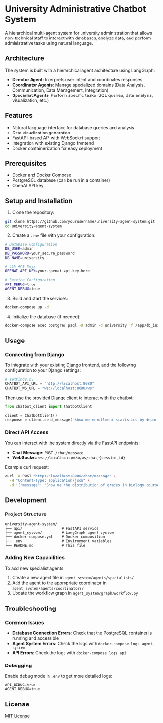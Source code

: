 # University Administrative Chatbot System

A hierarchical multi-agent system for university administration that allows non-technical staff to interact with databases, analyze data, and perform administrative tasks using natural language.

## Architecture

The system is built with a hierarchical agent architecture using LangGraph:

- **Director Agent**: Interprets user intent and coordinates responses
- **Coordinator Agents**: Manage specialized domains (Data Analysis, Communication, Data Management, Integration)
- **Specialist Agents**: Perform specific tasks (SQL queries, data analysis, visualization, etc.)

## Features

- Natural language interface for database queries and analysis
- Data visualization generation
- FastAPI-based API with WebSocket support
- Integration with existing Django frontend
- Docker containerization for easy deployment

## Prerequisites

- Docker and Docker Compose
- PostgreSQL database (can be run in a container)
- OpenAI API key

## Setup and Installation

1. Clone the repository:
```bash
git clone https://github.com/yourusername/university-agent-system.git
cd university-agent-system
```

2. Create a `.env` file with your configuration:
```bash
# Database Configuration
DB_USER=admin
DB_PASSWORD=your_secure_password
DB_NAME=university

# LLM API Keys
OPENAI_API_KEY=your-openai-api-key-here

# Service Configuration
API_DEBUG=true
AGENT_DEBUG=true
```

3. Build and start the services:
```bash
docker-compose up -d
```

4. Initialize the database (if needed):
```bash
docker-compose exec postgres psql -U admin -d university -f /app/db_init/schema.sql
```

## Usage

### Connecting from Django

To integrate with your existing Django frontend, add the following configuration to your Django settings:

```python
# settings.py
CHATBOT_API_URL = "http://localhost:8080"
CHATBOT_WS_URL = "ws://localhost:8080/ws"
```

Then use the provided Django client to interact with the chatbot:

```python
from chatbot_client import ChatbotClient

client = ChatbotClient()
response = client.send_message("Show me enrollment statistics by department")
```

### Direct API Access

You can interact with the system directly via the FastAPI endpoints:

- **Chat Message**: `POST /chat/message`
- **WebSocket**: `ws://localhost:8080/ws/chat/{session_id}`

Example curl request:
```bash
curl -X POST "http://localhost:8080/chat/message" \
  -H "Content-Type: application/json" \
  -d '{"message": "Show me the distribution of grades in Biology courses", "session_id": "new-session"}'
```

## Development

### Project Structure

```
university-agent-system/
├── api/                  # FastAPI service
├── agent_system/         # LangGraph agent system
├── docker-compose.yml    # Docker composition
├── .env                  # Environment variables
└── README.md             # This file
```

### Adding New Capabilities

To add new specialist agents:

1. Create a new agent file in `agent_system/agents/specialists/`
2. Add the agent to the appropriate coordinator in `agent_system/agents/coordinators/`
3. Update the workflow graph in `agent_system/graph/workflow.py`

## Troubleshooting

### Common Issues

- **Database Connection Errors**: Check that the PostgreSQL container is running and accessible
- **Agent System Errors**: Check the logs with `docker-compose logs agent-system`
- **API Errors**: Check the logs with `docker-compose logs api`

### Debugging

Enable debug mode in `.env` to get more detailed logs:

```
API_DEBUG=true
AGENT_DEBUG=true
```

## License

[MIT License](LICENSE)